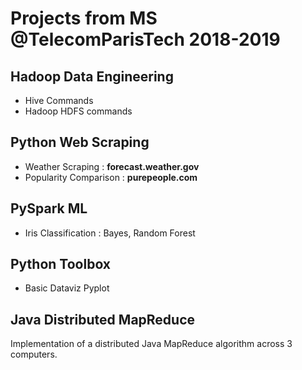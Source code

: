 # Projects from MS @TelecomParisTech 2018-2019

## Hadoop Data Engineering
- Hive Commands
- Hadoop HDFS commands

## Python Web Scraping
- Weather Scraping : **forecast.weather.gov**
- Popularity Comparison : **purepeople.com**

## PySpark ML 
- Iris Classification : Bayes, Random Forest 

## Python Toolbox
- Basic Dataviz Pyplot

## Java Distributed MapReduce
Implementation of a distributed Java MapReduce algorithm across 3 computers.

